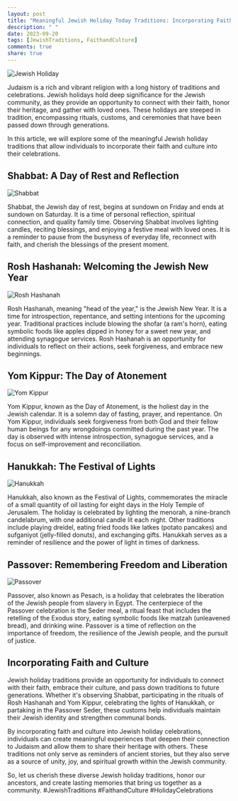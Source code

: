 ```yaml
---
layout: post
title: "Meaningful Jewish Holiday Today Traditions: Incorporating Faith and Culture"
description: " "
date: 2023-09-20
tags: [JewishTraditions, FaithandCulture]
comments: true
share: true
---
```


![Jewish Holiday](https://source.unsplash.com/1600x900/?jewish,holiday)

Judaism is a rich and vibrant religion with a long history of traditions and celebrations. Jewish holidays hold deep significance for the Jewish community, as they provide an opportunity to connect with their faith, honor their heritage, and gather with loved ones. These holidays are steeped in tradition, encompassing rituals, customs, and ceremonies that have been passed down through generations.

In this article, we will explore some of the meaningful Jewish holiday traditions that allow individuals to incorporate their faith and culture into their celebrations.

## Shabbat: A Day of Rest and Reflection 

![Shabbat](https://source.unsplash.com/1600x900/?shabbat)

Shabbat, the Jewish day of rest, begins at sundown on Friday and ends at sundown on Saturday. It is a time of personal reflection, spiritual connection, and quality family time. Observing Shabbat involves lighting candles, reciting blessings, and enjoying a festive meal with loved ones. It is a reminder to pause from the busyness of everyday life, reconnect with faith, and cherish the blessings of the present moment.

## Rosh Hashanah: Welcoming the Jewish New Year

![Rosh Hashanah](https://source.unsplash.com/1600x900/?rosh+hashanah)

Rosh Hashanah, meaning "head of the year," is the Jewish New Year. It is a time for introspection, repentance, and setting intentions for the upcoming year. Traditional practices include blowing the shofar (a ram's horn), eating symbolic foods like apples dipped in honey for a sweet new year, and attending synagogue services. Rosh Hashanah is an opportunity for individuals to reflect on their actions, seek forgiveness, and embrace new beginnings.

## Yom Kippur: The Day of Atonement

![Yom Kippur](https://source.unsplash.com/1600x900/?yom+kippur)

Yom Kippur, known as the Day of Atonement, is the holiest day in the Jewish calendar. It is a solemn day of fasting, prayer, and repentance. On Yom Kippur, individuals seek forgiveness from both God and their fellow human beings for any wrongdoings committed during the past year. The day is observed with intense introspection, synagogue services, and a focus on self-improvement and reconciliation.

## Hanukkah: The Festival of Lights

![Hanukkah](https://source.unsplash.com/1600x900/?hanukkah)

Hanukkah, also known as the Festival of Lights, commemorates the miracle of a small quantity of oil lasting for eight days in the Holy Temple of Jerusalem. The holiday is celebrated by lighting the menorah, a nine-branch candelabrum, with one additional candle lit each night. Other traditions include playing dreidel, eating fried foods like latkes (potato pancakes) and sufganiyot (jelly-filled donuts), and exchanging gifts. Hanukkah serves as a reminder of resilience and the power of light in times of darkness.

## Passover: Remembering Freedom and Liberation

![Passover](https://source.unsplash.com/1600x900/?passover)

Passover, also known as Pesach, is a holiday that celebrates the liberation of the Jewish people from slavery in Egypt. The centerpiece of the Passover celebration is the Seder meal, a ritual feast that includes the retelling of the Exodus story, eating symbolic foods like matzah (unleavened bread), and drinking wine. Passover is a time of reflection on the importance of freedom, the resilience of the Jewish people, and the pursuit of justice.

## Incorporating Faith and Culture

Jewish holiday traditions provide an opportunity for individuals to connect with their faith, embrace their culture, and pass down traditions to future generations. Whether it's observing Shabbat, participating in the rituals of Rosh Hashanah and Yom Kippur, celebrating the lights of Hanukkah, or partaking in the Passover Seder, these customs help individuals maintain their Jewish identity and strengthen communal bonds.

By incorporating faith and culture into Jewish holiday celebrations, individuals can create meaningful experiences that deepen their connection to Judaism and allow them to share their heritage with others. These traditions not only serve as reminders of ancient stories, but they also serve as a source of unity, joy, and spiritual growth within the Jewish community.

So, let us cherish these diverse Jewish holiday traditions, honor our ancestors, and create lasting memories that bring us together as a community. #JewishTraditions #FaithandCulture #HolidayCelebrations